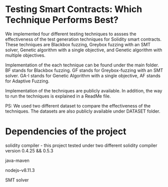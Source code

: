 # Testing Smart Contracts: Which Technique Performs Best?

We implemented four different testing techniques to assses the effectiveness of the test generation techniques for Solidity smart contracts. These techniques are Blackbox fuzzing, Greybox fuzzing with an SMT solver, Genetic algorithm with a single objective, and Genetic algorithm with multiple objectives.

Implementation of the each technique can be found under the main folder. BF stands for Blackbox fuzzing. GF stands for Greybox-fuzzing with an SMT solver. GA-I stands for Genetic Algorithm with a single objective, AF stands for Adaptive Fuzzing.

Implementation of the techniques are publicly available. In addition, the way to run the techniques is explained in a ReadMe file.

PS: We used two different dataset to compare the effectiveness of the techniques. The datasets are also publicly available under DATASET folder.

# Dependencies of the project

solidity compiler - this project tested under two different solidity compiler version 0.4.25 && 0.5.3

java-maven

nodejs–v8.11.3

SMT solver
